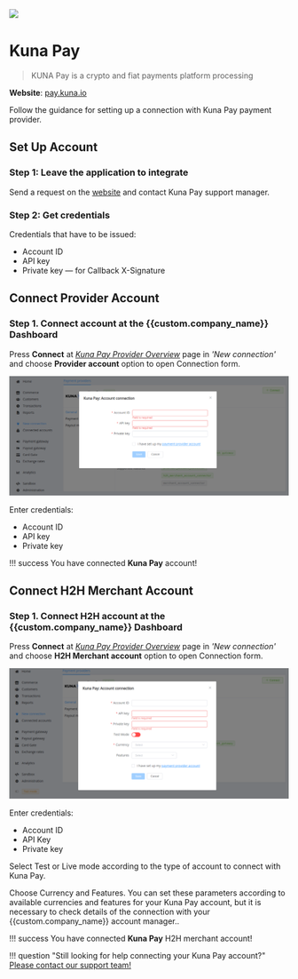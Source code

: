 <img src="https://static.openfintech.io/payment_providers/kunapay/logo.svg?w=400" width="200px">

# Kuna Pay

> KUNA Pay is a crypto and fiat payments platform processing

**Website**: [pay.kuna.io](https://pay.kuna.io/en)

Follow the guidance for setting up a connection with Kuna Pay payment provider.

## Set Up Account

### Step 1: Leave the application to integrate

Send a request on the [website](https://pay.kuna.io/en) and contact Kuna Pay support manager.

### Step 2: Get credentials

Credentials that have to be issued:

- Account ID
- API key
- Private key &mdash; for Callback X-Signature

## Connect Provider Account

### Step 1. Connect account at the {{custom.company_name}} Dashboard

Press **Connect** at [*Kuna Pay Provider Overview*]({{custom.dashboard_base_url}}connect-directory/payment-providers/paymegaio/general) page in *'New connection'* and choose **Provider account** option to open Connection form.

![Connect](images/provider-account.png)

Enter credentials:

- Account ID
- API key
- Private key

!!! success
    You have connected **Kuna Pay** account!

## Connect H2H Merchant Account

### Step 1. Connect H2H account at the {{custom.company_name}} Dashboard

Press **Connect** at [*Kuna Pay Provider Overview*]({{custom.dashboard_base_url}}connect-directory/payment-providers/paymegaio/general) page in *'New connection'* and choose **H2H Merchant account** option to open Connection form.

![Connect](images/h2h-merchant-account.png)

Enter credentials:

- Account ID
- API Key
- Private key

Select Test or Live mode according to the type of account to connect with Kuna Pay.

Choose Currency and Features. You can set these parameters according to available currencies and features for your Kuna Pay account, but it is necessary to check details of the connection with your {{custom.company_name}} account manager..

!!! success
    You have connected **Kuna Pay** H2H merchant account!

!!! question "Still looking for help connecting your Kuna Pay account?"
    <!--email_off-->[Please contact our support team!](mailto:{{custom.support_email}})<!--/email_off-->
